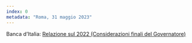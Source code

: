```yaml
---
index: 0
metadata: "Roma, 31 maggio 2023"
---
```


Banca d’Italia: <a href="https://www.youtube.com/watch?v=UxtxuljZdmM&t=40s" target="_blank">Relazione sul 2022 (Considerazioni finali del Governatore)</a>

